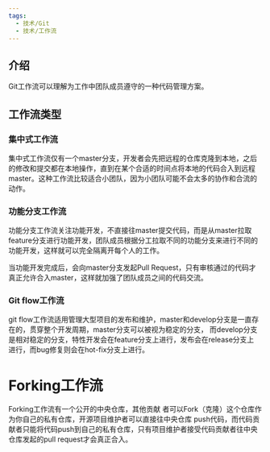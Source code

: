 ```yaml
---
tags:
  - 技术/Git
  - 技术/工作流
---
```



## 介绍

Git工作流可以理解为工作中团队成员遵守的一种代码管理方案。

## 工作流类型

### 集中式工作流

集中式工作流仅有一个master分支，开发者会先把远程的仓库克隆到本地，之后的修改和提交都在本地操作，直到在某个合适的时间点将本地的代码合入到远程master。这种工作流比较适合小团队，因为小团队可能不会太多的协作和合流的动作。

### 功能分支工作流

功能分支工作流关注功能开发，不直接往master提交代码，而是从master拉取feature分支进行功能开发，团队成员根据分工拉取不同的功能分支来进行不同的功能开发，这样就可以完全隔离开每个人的工作。

当功能开发完成后，会向master分支发起Pull Request，只有审核通过的代码才真正允许合入master，这样就加强了团队成员之间的代码交流。
### Git flow工作流

git flow工作流适用管理大型项目的发布和维护，master和develop分支是一直存在的，贯穿整个开发周期，master分支可以被视为稳定的分支， 而develop分支是相对稳定的分支，特性开发会在feature分支上进行，发布会在release分支上 进行，而bug修复则会在hot-fix分支上进行。
# Forking工作流

Forking工作流有一个公开的中央仓库，其他贡献 者可以Fork（克隆）这个仓库作为你自己的私有仓库，开源项目维护者可以直接往中央仓库 push代码，而代码贡献者只能将代码push到自己的私有仓库，只有项目维护者接受代码贡献者往中央仓库发起的pull request才会真正合入。
